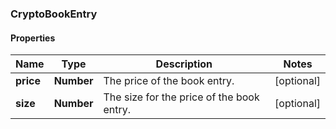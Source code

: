 ### CryptoBookEntry

#### Properties
Name | Type | Description | Notes
------------ | ------------- | ------------- | -------------
**price** | **Number** | The price of the book entry. | [optional] 
**size** | **Number** | The size for the price of the book entry. | [optional] 



